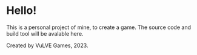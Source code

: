# Hello!
This is a personal project of mine, to create a game. The source code and build tool will be avalable here.

Created by VuLVE Games, 2023.